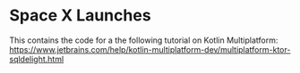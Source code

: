 # Space X Launches 

This contains the code for a the following tutorial on Kotlin Multiplatform: https://www.jetbrains.com/help/kotlin-multiplatform-dev/multiplatform-ktor-sqldelight.html